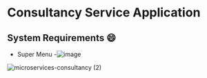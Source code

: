 # Consultancy Service Application

## System Requirements :smile:
- Super Menu
-![image](https://user-images.githubusercontent.com/36232533/116466959-70aaa580-a86f-11eb-875e-54d20e911ff4.png)


![microservices-consultancy (2)](https://user-images.githubusercontent.com/36232533/113938052-59414500-97fa-11eb-9d41-a4fb6736ee87.png)

